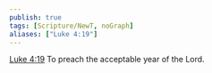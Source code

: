 ```yaml
---
publish: true
tags: [Scripture/NewT, noGraph]
aliases: ["Luke 4:19"]
---
```

[Luke 4:19](https://churchofjesuschrist.org/study/scriptures/nt/luke/4?lang=eng&id=p19#p19) To preach the acceptable year of the Lord.
